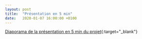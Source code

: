 ```yaml
---
layout: post
title:  "Présentation en 5 min"
date:   2020-01-07 16:00:00 +0100
---
```


[Diaporama de la présentation en 5 min du projet](/assets/presentation5min.pdf){:target="_blank"}  

